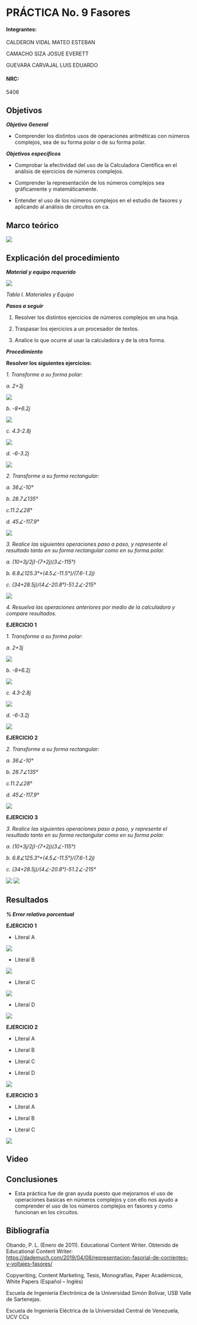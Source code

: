 
# PRÁCTICA No. 9 Fasores

#### Integrantes:

CALDERON VIDAL MATEO ESTEBAN

CAMACHO SIZA JOSUE EVERETT

GUEVARA CARVAJAL LUIS EDUARDO

#### NRC:

5406

## Objetivos

***Objetivo General***

- Comprender  los distintos usos de operaciones aritméticas con números complejos, sea de su forma polar o de su forma polar.

***Objetivos específicos***

- Comprobar la efectividad del uso de la Calculadora Científica en el análisis de ejercicios de números complejos.

- Comprender la representación de los números complejos sea gráficamente y matemáticamente.

- Entender el uso de los números complejos en el estudio de fasores y aplicando al análisis de circuitos en ca.

## Marco teórico

<img src="imagenes/lab9.png">

## Explicación del procedimiento

***Material y equipo requerido***

<img src="imagenes/tabla1.jpg">

*Tabla I. Materiales y Equipo*

***Pasos a seguir***

1. Resolver los distintos ejercicios de números complejos en una hoja.

2. Traspasar los ejercicios a un procesador de textos.

3. Analice lo que ocurre al usar la calculadora y de la otra forma.

***Procedimiento***

**Resolver los siguientes ejercicios:**

*1. Transforme a su forma polar:*

*a. 2+3j*

<img src="imagenes/ejer1_a.jpg">

*b. -8+6.2j*

<img src="imagenes/ejer1_b.jpg">

*c. 4.3-2.8j*

<img src="imagenes/ejer1_c.jpg">

*d. -6-3.2j*

<img src="imagenes/ejer1_d.jpg">

*2. Transforme a su forma rectangular:*

*a. 36∠-10°*

*b. 28.7∠135°*

*c.11.2∠28°*

*d. 45∠-117.9°*

<img src="imagenes/ejer2_d.jpg">

*3. Realice las siguientes operaciones paso a paso, y represente el resultado tanto en su forma rectangular como en su forma polar.*

*a. (10+3j/2j)-(7+2j)(3∠-115°)*

*b. 6.8∠125.3°+(4.5∠-11.5°)/(7.6-1.2j)*

*c. (34+28.5j)/(4∠-20.8°)-51.2∠-215°*

<img src="imagenes/ejer3_c.jpg">

*4. Resuelva las operaciones anteriores por medio de la calculadora y compare resultados.*

**EJERCICIO 1**

*1. Transforme a su forma polar:*

*a. 2+3j*

<img src="imagenes/ejer1_a_1.jpg">

*b. -8+6.2j*

<img src="imagenes/ejer1_b_1.jpg">

*c. 4.3-2.8j*

<img src="imagenes/ejer1_c_1.jpg">

*d. -6-3.2j*

<img src="imagenes/ejer1_d_1.jpg">

**EJERCICIO 2**

*2. Transforme a su forma rectangular:*

*a. 36∠-10°*

*b. 28.7∠135°*

*c.11.2∠28°*

*d. 45∠-117.9°*

<img src="imagenes/ejer2_d_1.jpg">

**EJERCICIO 3**

*3. Realice las siguientes operaciones paso a paso, y represente el resultado tanto en su forma rectangular como en su forma polar.*

*a. (10+3j/2j)-(7+2j)(3∠-115°)*

*b. 6.8∠125.3°+(4.5∠-11.5°)/(7.6-1.2j)*

*c. (34+28.5j)/(4∠-20.8°)-51.2∠-215°*

<img src="imagenes/ejer3_c_1.jpg">

<img src="imagenes/ejer3_c_2.jpg">

## Resultados

***% Error relativo porcentual***

**EJERCICIO 1**

- Literal A

<img src="imagenes/error_a1.jpg">

- Literal B

<img src="imagenes/error_b1.jpg">

- Literal C

<img src="imagenes/error_c1.jpg">

- Literal D

<img src="imagenes/error_d1.jpg">

**EJERCICIO 2**

- Literal A

- Literal B

- Literal C

- Literal D

<img src="imagenes/error_d2.jpg">

**EJERCICIO 3**

- Literal A

- Literal B

- Literal C

<img src="imagenes/error_c3.jpg">

## Video

## Conclusiones

- Esta práctica fue de gran ayuda puesto que mejoramos el uso de operaciones basicas en números complejos y con ello nos ayudo a comprender el uso de los números complejos en fasores y como funcionan en los circuitos.

## Bibliografía 

Obando, P. L. (Enero de 2011). Educational Content Writer. Obtenido de Educational Content Writer: https://dademuch.com/2019/04/08/representacion-fasorial-de-corrientes-y-voltajes-fasores/

Copywriting, Content Marketing, Tesis, Monografías, Paper Académicos, White Papers (Español – Inglés)

Escuela de Ingeniería Electrónica de la Universidad Simón Bolívar, USB Valle de Sartenejas.

Escuela de Ingeniería Eléctrica de la Universidad Central de Venezuela, UCV CCs


